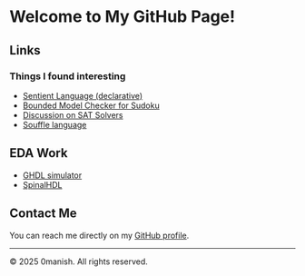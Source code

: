 # Welcome to My GitHub Page!

## Links
### Things I found interesting
- [Sentient Language (declarative)](https://sentient-lang.org/intro/experimental)
- [Bounded Model Checker for Sudoku](https://github.com/Shelwien/sudoku-cbmc)
- [Discussion on SAT Solvers](https://codingnest.com/modern-sat-solvers-fast-neat-underused-part-1-of-n/)
- [Souffle language](https://souffle-lang.github.io/)

## EDA Work
- [GHDL simulator](http://ghdl.free.fr/)
- [SpinalHDL](https://github.com/SpinalHDL)

## Contact Me
You can reach me directly on my [GitHub profile](https://github.com/0manish/).

---

© 2025 0manish. All rights reserved.
